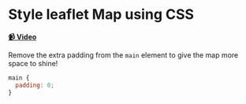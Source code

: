 # Style leaflet Map using CSS

**[📹 Video](https://egghead.io/lessons/egghead-style-leaflet-map-using-css)**

Remove the extra padding from the `main` element to give the map more space to shine!

```js
main {
  padding: 0;
}
```
